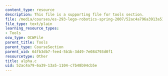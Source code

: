 ```yaml
---
content_type: resource
description: This file is a supporting file for tools section.
file: /media/courses/es-293-lego-robotics-spring-2007/52ac4a796a3913a51104c7b48b94cb5e_alpha.c
file_type: text/plain
learning_resource_types:
- Tools
ocw_type: OCWFile
parent_title: Tools
parent_type: CourseSection
parent_uid: 64fb3db7-fee4-5b1b-3d49-7e084793d0f1
resourcetype: Other
title: alpha.c
uid: 52ac4a79-6a39-13a5-1104-c7b48b94cb5e
---
```

